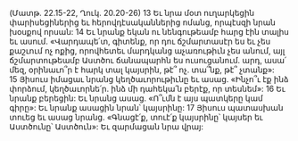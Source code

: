 (Մատթ. 22.15-22, Ղուկ. 20.20-26)
13 Եւ նրա մօտ ուղարկեցին փարիսեցիներից եւ հերովդէսականներից ոմանց, որպէսզի նրան խօսքով որսան: 14 Եւ նրանք եկան ու նենգութեամբ հարց էին տալիս եւ ասում. «Վարդապե՛տ, գիտենք, որ դու ճշմարտասէր ես եւ չես քաշւում ոչ ոքից, որովհետեւ մարդկանց աչառութիւն չես անում, այլ ճշմարտութեամբ Աստծու ճանապարհն ես ուսուցանում. արդ, ասա՛ մեզ, օրինաւո՞ր է հարկ տալ կայսրին, թէ՞ ոչ. տա՞նք, թէ՞ չտանք»: 15 Յիսուս իմացաւ նրանց կեղծաւորութիւնը եւ ասաց. «Ինչո՞ւ էք ինձ փորձում, կեղծաւորնե՛ր. ինձ մի դահեկա՛ն բերէք, որ տեսնեմ»: 16 Եւ նրանք բերեցին: Եւ նրանց ասաց. «Ո՞ւմն է այս պատկերը կամ գիրը»: Եւ նրանք ասացին նրան՝ կայսրինը: 17 Յիսուս պատասխան տուեց եւ ասաց նրանց. «Գնացէ՛ք, տուէ՛ք կայսրինը՝ կայսեր եւ Աստծունը՝ Աստծուն»: Եւ զարմացան նրա վրայ:
